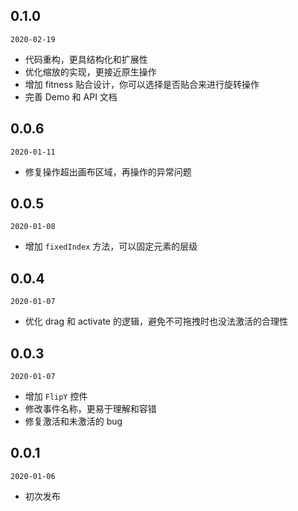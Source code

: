 ## 0.1.0

`2020-02-19`

- 代码重构，更具结构化和扩展性
- 优化缩放的实现，更接近原生操作
- 增加 fitness 贴合设计，你可以选择是否贴合来进行旋转操作
- 完善 Demo 和 API 文档

## 0.0.6

`2020-01-11`

- 修复操作超出画布区域，再操作的异常问题

## 0.0.5

`2020-01-08`

- 增加 `fixedIndex` 方法，可以固定元素的层级

## 0.0.4

`2020-01-07`

- 优化 drag 和 activate 的逻辑，避免不可拖拽时也没法激活的合理性

## 0.0.3

`2020-01-07`

- 增加 `FlipY` 控件
- 修改事件名称，更易于理解和容错
- 修复激活和未激活的 bug

## 0.0.1

`2020-01-06`

- 初次发布
